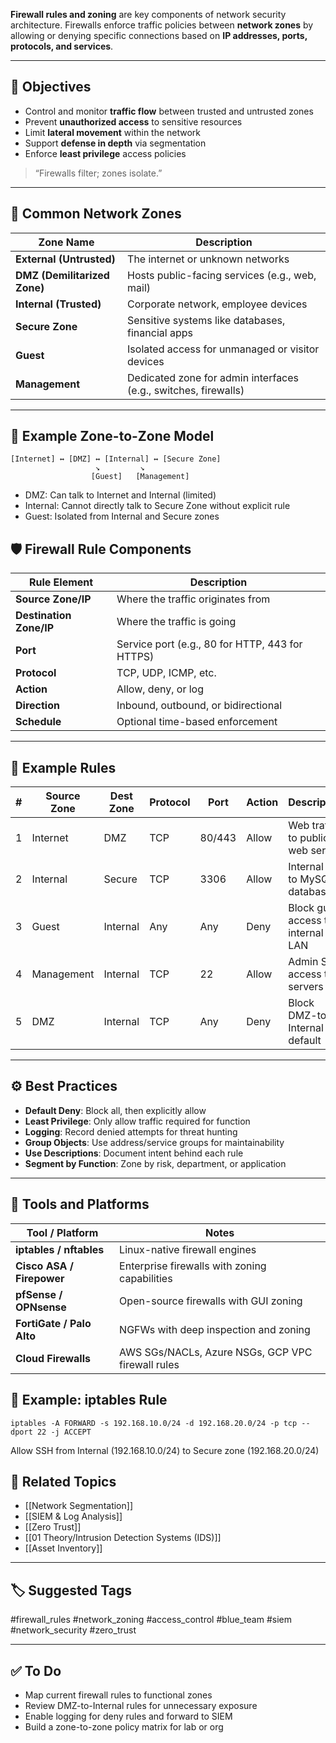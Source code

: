 **Firewall rules and zoning** are key components of network security architecture. Firewalls enforce traffic policies between **network zones** by allowing or denying specific connections based on **IP addresses, ports, protocols, and services**.

---

## 🎯 Objectives

- Control and monitor **traffic flow** between trusted and untrusted zones
- Prevent **unauthorized access** to sensitive resources
- Limit **lateral movement** within the network
- Support **defense in depth** via segmentation
- Enforce **least privilege** access policies

> “Firewalls filter; zones isolate.”

---

## 🧱 Common Network Zones

| Zone Name     | Description                                                |
|---------------|------------------------------------------------------------|
| **External (Untrusted)** | The internet or unknown networks                 |
| **DMZ (Demilitarized Zone)** | Hosts public-facing services (e.g., web, mail) |
| **Internal (Trusted)** | Corporate network, employee devices                |
| **Secure Zone** | Sensitive systems like databases, financial apps          |
| **Guest**     | Isolated access for unmanaged or visitor devices           |
| **Management**| Dedicated zone for admin interfaces (e.g., switches, firewalls) |

---

## 🧩 Example Zone-to-Zone Model

```text
[Internet] ↔ [DMZ] ↔ [Internal] ↔ [Secure Zone]
                   ↘         ↘
                  [Guest]   [Management]
```

- DMZ: Can talk to Internet and Internal (limited)
- Internal: Cannot directly talk to Secure Zone without explicit rule
- Guest: Isolated from Internal and Secure zones

## 🛡 Firewall Rule Components

|Rule Element|Description|
|---|---|
|**Source Zone/IP**|Where the traffic originates from|
|**Destination Zone/IP**|Where the traffic is going|
|**Port**|Service port (e.g., 80 for HTTP, 443 for HTTPS)|
|**Protocol**|TCP, UDP, ICMP, etc.|
|**Action**|Allow, deny, or log|
|**Direction**|Inbound, outbound, or bidirectional|
|**Schedule**|Optional time-based enforcement|

---

## 🧪 Example Rules

|#|Source Zone|Dest Zone|Protocol|Port|Action|Description|
|---|---|---|---|---|---|---|
|1|Internet|DMZ|TCP|80/443|Allow|Web traffic to public web server|
|2|Internal|Secure|TCP|3306|Allow|Internal app to MySQL database|
|3|Guest|Internal|Any|Any|Deny|Block guest access to internal LAN|
|4|Management|Internal|TCP|22|Allow|Admin SSH access to servers|
|5|DMZ|Internal|TCP|Any|Deny|Block DMZ-to-Internal by default|

---

## ⚙️ Best Practices

- **Default Deny**: Block all, then explicitly allow
- **Least Privilege**: Only allow traffic required for function
- **Logging**: Record denied attempts for threat hunting
- **Group Objects**: Use address/service groups for maintainability
- **Use Descriptions**: Document intent behind each rule
- **Segment by Function**: Zone by risk, department, or application

---

## 🔧 Tools and Platforms

|Tool / Platform|Notes|
|---|---|
|**iptables / nftables**|Linux-native firewall engines|
|**Cisco ASA / Firepower**|Enterprise firewalls with zoning capabilities|
|**pfSense / OPNsense**|Open-source firewalls with GUI zoning|
|**FortiGate / Palo Alto**|NGFWs with deep inspection and zoning|
|**Cloud Firewalls**|AWS SGs/NACLs, Azure NSGs, GCP VPC firewall rules|
## 📘 Example: iptables Rule
```
iptables -A FORWARD -s 192.168.10.0/24 -d 192.168.20.0/24 -p tcp --dport 22 -j ACCEPT
```
Allow SSH from Internal (192.168.10.0/24) to Secure zone (192.168.20.0/24)

## 🔗 Related Topics

- [[Network Segmentation]]
- [[SIEM & Log Analysis]]
- [[Zero Trust]]
- [[01 Theory/Intrusion Detection Systems (IDS)]]
- [[Asset Inventory]]

---

## 🏷 Suggested Tags

#firewall_rules #network_zoning #access_control #blue_team #siem #network_security #zero_trust

---

## ✅ To Do

-  Map current firewall rules to functional zones
-  Review DMZ-to-Internal rules for unnecessary exposure
-  Enable logging for deny rules and forward to SIEM
-  Build a zone-to-zone policy matrix for lab or org
